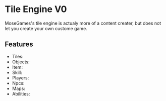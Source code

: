 # Tile Engine V0
MoseGames's tile engine is actualy more of a content creater, but does not let you create your own custome game.
## Features
 * Tiles:
 * Objects: 
 * Item:
 * Skill:
 * Players: 
 * Npcs: 
 * Maps: 
 * Abilities: 
